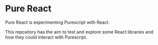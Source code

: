 # Pure React

Pure React is experimenting Purescript with React.

This repository has the aim to test and explore some React libraries and how they could interact with Purescript.
